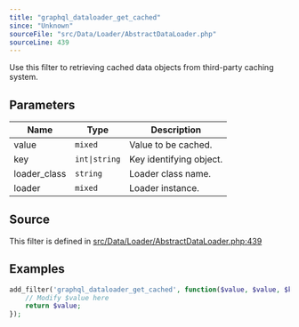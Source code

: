 ```yaml
---
title: "graphql_dataloader_get_cached"
since: "Unknown"
sourceFile: "src/Data/Loader/AbstractDataLoader.php"
sourceLine: 439
---
```



Use this filter to retrieving cached data objects from third-party caching system.

## Parameters

| Name | Type | Description |
|------|------|-------------|
| value | `mixed` | Value to be cached. |
| key | `int\|string` | Key identifying object. |
| loader_class | `string` | Loader class name. |
| loader | `mixed` | Loader instance. |




## Source

This filter is defined in [src/Data/Loader/AbstractDataLoader.php:439](https://github.com/wp-graphql/wp-graphql/blob/develop/src/Data/Loader/AbstractDataLoader.php#L439)


## Examples

```php
add_filter('graphql_dataloader_get_cached', function($value, $value, $key, $loader_class, $loader) {
    // Modify $value here
    return $value;
});
```